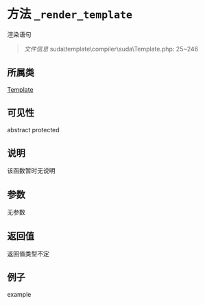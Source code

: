 # 方法 `_render_template`

渲染语句

> *文件信息* suda\template\compiler\suda\Template.php: 25~246

## 所属类 

[Template](../Template.md)

## 可见性

abstract protected 

## 说明

该函数暂时无说明


## 参数


无参数


## 返回值

返回值类型不定


## 例子

example